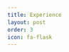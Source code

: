 ```yaml
---
title: Experience
layout: post
order: 3
icon: fa-flask
---
```


<div class="image left" style="box-shadow: 0px 0px 50px 5px #888888; border-radius: 15%; opacity:0">
    <div class="responsive-container dim1-1">
        <img id = "preload" onload="fadeIn(this.parentNode.parentNode,500); fadeIn(this,500)" src="assets/images/PC_SpaceCraft.png" alt="" style="opacity:0;"/>
    </div>
</div>

